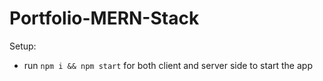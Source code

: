 # Portfolio-MERN-Stack

Setup:
- run ```npm i && npm start``` for both client and server side to start the app

